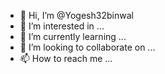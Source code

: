 - 👋 Hi, I’m @Yogesh32binwal
- 👀 I’m interested in ...
- 🌱 I’m currently learning ...
- 💞️ I’m looking to collaborate on ...
- 📫 How to reach me ...

<!---
Yogesh32binwal/Yogesh32binwal is a ✨ special ✨ repository because its `README.md` (this file) appears on your GitHub profile.
You can click the Preview link to take a look at your changes.
--->
